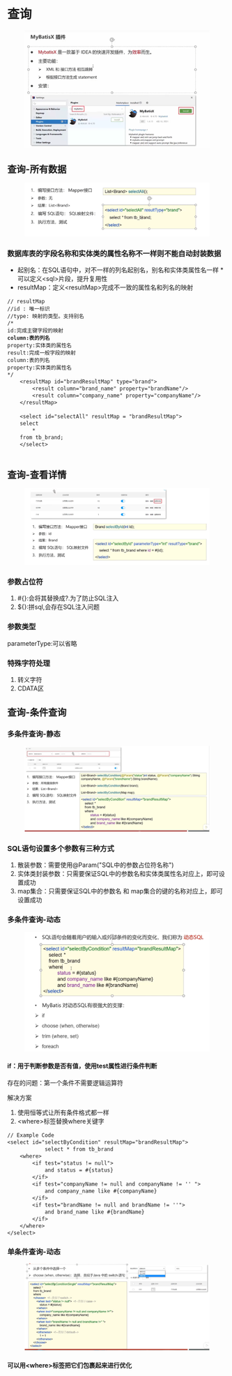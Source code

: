 # 查询

<figure><img src="../.gitbook/assets/image (2) (2) (4).png" alt=""><figcaption></figcaption></figure>

## 查询-所有数据

<figure><img src="../.gitbook/assets/image (25) (1).png" alt=""><figcaption></figcaption></figure>

### 数据库表的字段名称和实体类的属性名称不一样则不能自动封装数据

* 起别名：在SQL语句中，对不一样的列名起别名，别名和实体类属性名一样 \* 可以定义\<sql>片段，提升复用性
* resultMap：定义\<resultMap>完成不一致的属性名和列名的映射

<pre><code>// resultMap
//id : 唯一标识
//type: 映射的类型。支持别名
/*
id:完成主键字段的映射
<strong>column:表的列名
</strong>property:实体类的属性名
result:完成一般字段的映射
column:表的列名
property:实体类的属性名
*/
    &#x3C;resultMap id="brandResultMap" type="brand">
        &#x3C;result column="brand_name" property="brandName"/>
        &#x3C;result column="company_name" property="companyName"/>
    &#x3C;/resultMap>

    &#x3C;select id="selectAll" resultMap = "brandResultMap">
    select 
        *
    from tb_brand;
    &#x3C;/select>

</code></pre>

## 查询-查看详情

<figure><img src="../.gitbook/assets/image (3) (4).png" alt=""><figcaption></figcaption></figure>

### 参数占位符

1. \#{}:会将其替换成?.为了防止SQL注入
2. ${}:拼sql,会存在SQL注入问题

### 参数类型

parameterType:可以省略

### 特殊字符处理

1. 转义字符
2. CDATA区

## 查询-条件查询

### 多条件查询-静态

<figure><img src="../.gitbook/assets/image (22) (2).png" alt=""><figcaption></figcaption></figure>

### SQL语句设置多个参数有三种方式

1. 散装参数：需要使用@Param("SQL中的参数占位符名称")
2. 实体类封装参数：只需要保证SQL中的参数名和实体类属性名对应上，即可设置成功
3. map集合：只需要保证SQL中的参数名 和 map集合的键的名称对应上，即可设置成功

### 多条件查询-动态

<figure><img src="../.gitbook/assets/image (2) (4).png" alt=""><figcaption></figcaption></figure>

#### if：用于判断参数是否有值，使用test属性进行条件判断

存在的问题：第一个条件不需要逻辑运算符

解决方案

1. 使用恒等式让所有条件格式都一样
2. \<where>标签替换where关键字

```
// Example Code
<select id="selectByCondition" resultMap="brandResultMap">
            select * from tb_brand
    <where>
        <if test="status != null">
            and status = #{status}
        </if>
        <if test="companyName != null and companyName != '' ">
            and company_name like #{companyName}
        </if>
        <if test="brandName != null and brandName != ''">
            and brand_name like #{brandName}
        </if>
    </where>
</select>
```

### 单条件查询-动态

<figure><img src="../.gitbook/assets/image (26).png" alt=""><figcaption></figcaption></figure>

#### 可以用\<where>标签把它们包裹起来进行优化
